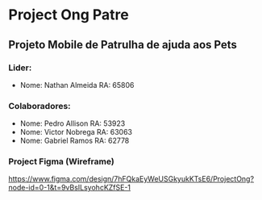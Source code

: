 # Project Ong Patre
## Projeto Mobile de Patrulha de ajuda aos Pets


### Lider:

- Nome: Nathan Almeida  RA: 65806


### Colaboradores:

- Nome: Pedro Allison   RA: 53923
- Nome: Victor Nobrega  RA: 63063
- Nome: Gabriel Ramos   RA: 62778


### Project Figma (Wireframe)
https://www.figma.com/design/7hFQkaEyWeUSGkyukKTsE6/ProjectOng?node-id=0-1&t=9vBsILsyohcKZfSE-1
